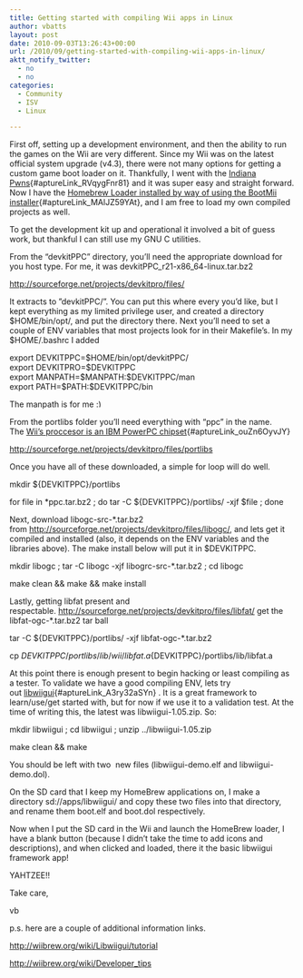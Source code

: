 ```yaml
---
title: Getting started with compiling Wii apps in Linux
author: vbatts
layout: post
date: 2010-09-03T13:26:43+00:00
url: /2010/09/getting-started-with-compiling-wii-apps-in-linux/
aktt_notify_twitter:
  - no
  - no
categories:
  - Community
  - ISV
  - Linux

---
```

First off, setting up a development environment, and then the ability to run the games on the Wii are very different. Since my Wii was on the latest official system upgrade (v4.3), there were not many options for getting a custom game boot loader on it. Thankfully, I went with the [Indiana Pwns][1]{#aptureLink_RVqygFnr81} and it was super easy and straight forward. Now I have the [Homebrew Loader installed by way of using the BootMii installer][2]{#aptureLink_MAlJZ59YAt}, and I am free to load my own compiled projects as well.

To get the development kit up and operational it involved a bit of guess work, but thankful I can still use my GNU C utilities.

From the &#8220;devkitPPC&#8221; directory, you&#8217;ll need the appropriate download for you host type. For me, it was devkitPPC\_r21-x86\_64-linux.tar.bz2

﻿﻿﻿﻿﻿<http://sourceforge.net/projects/devkitpro/files/>

It extracts to ﻿&#8221;devkitPPC/&#8221;. You can put this where every you&#8217;d like, but I kept everything as my limited privilege user, and created a directory $HOME/bin/opt/, and put the directory there. Next you&#8217;ll need to set a couple of ENV variables that most projects look for in their Makefile&#8217;s. In my $HOME/.bashrc I added

<div id="_mcePaste">
  export DEVKITPPC=$HOME/bin/opt/devkitPPC/
</div>

<div id="_mcePaste">
  export DEVKITPRO=$DEVKITPPC
</div>

<div id="_mcePaste">
  export MANPATH=$MANPATH:$DEVKITPPC/man
</div>

<div>
  export PATH=$PATH:$DEVKITPPC/bin
</div>

The manpath is for me <img src="http://blog.hashbangbash.com/wp-includes/images/smilies/simple-smile.png" alt=":)" class="wp-smiley" style="height: 1em; max-height: 1em;" />

From the portlibs folder you&#8217;ll need everything with &#8220;ppc&#8221; in the name. The [Wii&#8217;s proccesor is an IBM PowerPC chipset][3]{#aptureLink_ouZn6OyvJY}

<http://sourceforge.net/projects/devkitpro/files/portlibs>

Once you have all of these downloaded, a simple for loop will do well.

mkdir ${DEVKITPPC}/portlibs

for file in *ppc.tar.bz2 ; do tar -C ${DEVKITPPC}/portlibs/ -xjf $file ; done

Next, download libogc-src-*.tar.bz2 from <http://sourceforge.net/projects/devkitpro/files/libogc/>, and lets get it compiled and installed (also, it depends on the ENV variables and the libraries above). The make install below will put it in $DEVKITPPC.

mkdir libogc ; tar -C libogc -xjf libogrc-src-*.tar.bz2 ; cd libogc

make clean && make && make install

Lastly, getting libfat present and respectable. <http://sourceforge.net/projects/devkitpro/files/libfat/> get the libfat-ogc-*.tar.bz2 tar ball

tar -C ${DEVKITPPC}/portlibs/ -xjf libfat-ogc-*.tar.bz2

cp ${DEVKITPPC}/portlibs/lib/wii/libfat.a ${DEVKITPPC}/portlibs/lib/libfat.a

At this point there is enough present to begin hacking or least compiling as a tester. To validate we have a good compiling ENV, lets try out [libwiigui][4]{#aptureLink_A3ry32aSYn} . It is a great framework to learn/use/get started with, but for now if we use it to a validation test. At the time of writing this, the latest was libwiigui-1.05.zip. So:

mkdir libwiigui ; cd libwiigui ; unzip ../libwiigui-1.05.zip

make clean && make

You should be left with two  new files (libwiigui-demo.elf and libwiigui-demo.dol).

On the SD card that I keep my HomeBrew applications on, I make a directory sd://apps/libwiigui/ and copy these two files into that directory, and rename them boot.elf and boot.dol respectively.

Now when I put the SD card in the Wii and launch the HomeBrew loader, I have a blank button (because I didn&#8217;t take the time to add icons and descriptions), and when clicked and loaded, there it the basic libwiigui framework app!

YAHTZEE!!

Take care,

vb

p.s. here are a couple of additional information links.

<http://wiibrew.org/wiki/Libwiigui/tutorial>

<http://wiibrew.org/wiki/Developer_tips>

 [1]: http://wiibrew.org/wiki/Indiana_Pwns
 [2]: http://bootmii.org/download
 [3]: http://en.wikipedia.org/wiki/Wii
 [4]: http://code.google.com/p/libwiigui/